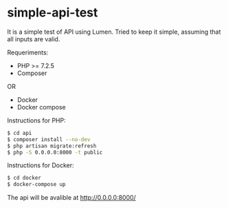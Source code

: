 # simple-api-test

It is a simple test of API using Lumen.
Tried to keep it simple, assuming that all inputs are valid.

Requeriments: 

- PHP >= 7.2.5
- Composer

OR

- Docker
- Docker compose

Instructions for PHP:

```sh
$ cd api
$ composer install --no-dev
$ php artisan migrate:refresh
$ php -S 0.0.0.0:8000 -t public
```

Instructions for Docker:

```sh
$ cd docker
$ docker-compose up
```

The api will be avalible at http://0.0.0.0:8000/